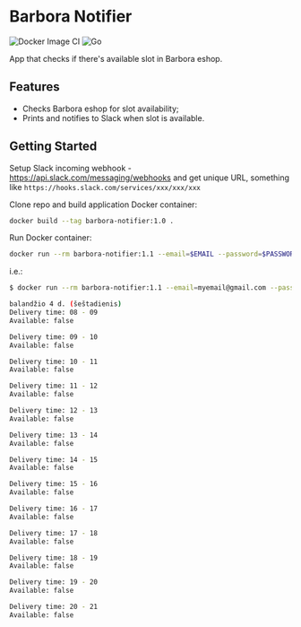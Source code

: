 # Barbora Notifier

![Docker Image CI](https://github.com/apsega/barbora-notifier/workflows/Docker%20Image%20CI/badge.svg?branch=master) ![Go](https://github.com/apsega/barbora-notifier/workflows/Go/badge.svg?branch=master)

App that checks if there's available slot in Barbora eshop.

## Features

* Checks Barbora eshop for slot availability;
* Prints and notifies to Slack when slot is available.

## Getting Started

Setup Slack incoming webhook - https://api.slack.com/messaging/webhooks and get unique URL, something like `https://hooks.slack.com/services/xxx/xxx/xxx`

Clone repo and build application Docker container:

```sh
docker build --tag barbora-notifier:1.0 .
```

Run Docker container:

```sh
docker run --rm barbora-notifier:1.1 --email=$EMAIL --password=$PASSWORD --webhook="$SLACK_WEBHOOK_URL"
```

i.e.:

```sh
$ docker run --rm barbora-notifier:1.1 --email=myemail@gmail.com --password=p455w0rD@l33T --webhook="https://hooks.slack.com/services/xxx/xxx/xxx"

balandžio 4 d. (šeštadienis)
Delivery time: 08 - 09
Available: false

Delivery time: 09 - 10
Available: false

Delivery time: 10 - 11
Available: false

Delivery time: 11 - 12
Available: false

Delivery time: 12 - 13
Available: false

Delivery time: 13 - 14
Available: false

Delivery time: 14 - 15
Available: false

Delivery time: 15 - 16
Available: false

Delivery time: 16 - 17
Available: false

Delivery time: 17 - 18
Available: false

Delivery time: 18 - 19
Available: false

Delivery time: 19 - 20
Available: false

Delivery time: 20 - 21
Available: false
```

